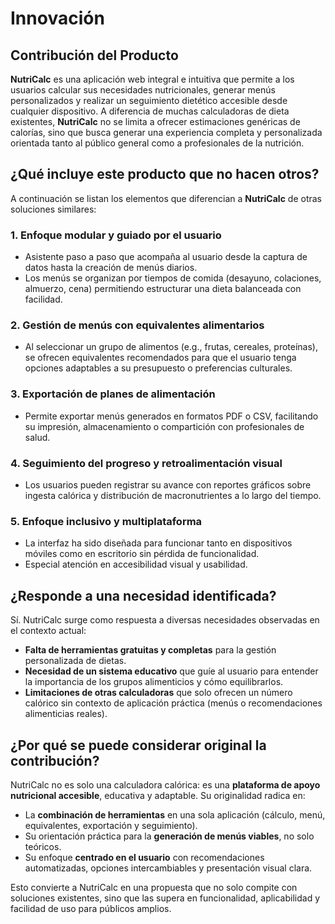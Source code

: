 # Innovación

## Contribución del Producto

**NutriCalc** es una aplicación web integral e intuitiva que permite a los usuarios calcular sus necesidades nutricionales, generar menús personalizados y realizar un seguimiento dietético accesible desde cualquier dispositivo. A diferencia de muchas calculadoras de dieta existentes, **NutriCalc** no se limita a ofrecer estimaciones genéricas de calorías, sino que busca generar una experiencia completa y personalizada orientada tanto al público general como a profesionales de la nutrición.

## ¿Qué incluye este producto que no hacen otros?

A continuación se listan los elementos que diferencian a **NutriCalc** de otras soluciones similares:

### 1. **Enfoque modular y guiado por el usuario**
- Asistente paso a paso que acompaña al usuario desde la captura de datos hasta la creación de menús diarios.
- Los menús se organizan por tiempos de comida (desayuno, colaciones, almuerzo, cena) permitiendo estructurar una dieta balanceada con facilidad.

### 2. **Gestión de menús con equivalentes alimentarios**
- Al seleccionar un grupo de alimentos (e.g., frutas, cereales, proteínas), se ofrecen equivalentes recomendados para que el usuario tenga opciones adaptables a su presupuesto o preferencias culturales.

### 3. **Exportación de planes de alimentación**
- Permite exportar menús generados en formatos PDF o CSV, facilitando su impresión, almacenamiento o compartición con profesionales de salud.

### 4. **Seguimiento del progreso y retroalimentación visual**
- Los usuarios pueden registrar su avance con reportes gráficos sobre ingesta calórica y distribución de macronutrientes a lo largo del tiempo.

### 5. **Enfoque inclusivo y multiplataforma**
- La interfaz ha sido diseñada para funcionar tanto en dispositivos móviles como en escritorio sin pérdida de funcionalidad.
- Especial atención en accesibilidad visual y usabilidad.

## ¿Responde a una necesidad identificada?

Sí. NutriCalc surge como respuesta a diversas necesidades observadas en el contexto actual:

- **Falta de herramientas gratuitas y completas** para la gestión personalizada de dietas.
- **Necesidad de un sistema educativo** que guíe al usuario para entender la importancia de los grupos alimenticios y cómo equilibrarlos.
- **Limitaciones de otras calculadoras** que solo ofrecen un número calórico sin contexto de aplicación práctica (menús o recomendaciones alimenticias reales).

## ¿Por qué se puede considerar original la contribución?

NutriCalc no es solo una calculadora calórica: es una **plataforma de apoyo nutricional accesible**, educativa y adaptable. Su originalidad radica en:

- La **combinación de herramientas** en una sola aplicación (cálculo, menú, equivalentes, exportación y seguimiento).
- Su orientación práctica para la **generación de menús viables**, no solo teóricos.
- Su enfoque **centrado en el usuario** con recomendaciones automatizadas, opciones intercambiables y presentación visual clara.

Esto convierte a NutriCalc en una propuesta que no solo compite con soluciones existentes, sino que las supera en funcionalidad, aplicabilidad y facilidad de uso para públicos amplios.

